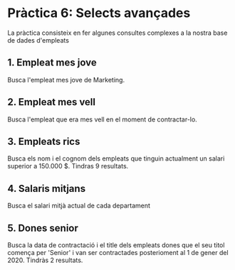 # Pràctica 6: Selects avançades

La pràctica consisteix en fer algunes consultes complexes a la nostra base de dades d'empleats

## 1. Empleat mes jove

Busca l'empleat mes jove de Marketing.

## 2. Empleat mes vell

Busca l'empleat que era mes vell en el moment de contractar-lo.

## 3. Empleats rics

Busca els nom i el cognom dels empleats que tinguin actualment un salari superior a 150.000 $. Tindras 9 resultats.

## 4. Salaris mitjans

Busca el salari mitjà actual de cada departament

## 5. Dones senior
Busca la data de contractació i el title dels empleats dones que el seu titol comença per 'Senior' i van ser contractades posterioment al 1 de gener del 2020. Tindràs 2 resultats.









